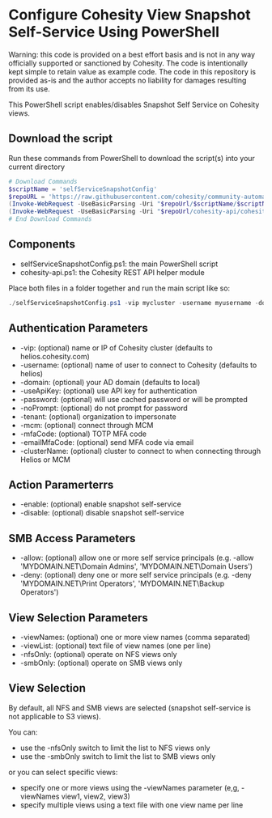 # Configure Cohesity View Snapshot Self-Service Using PowerShell

Warning: this code is provided on a best effort basis and is not in any way officially supported or sanctioned by Cohesity. The code is intentionally kept simple to retain value as example code. The code in this repository is provided as-is and the author accepts no liability for damages resulting from its use.

This PowerShell script enables/disables Snapshot Self Service on Cohesity views.

## Download the script

Run these commands from PowerShell to download the script(s) into your current directory

```powershell
# Download Commands
$scriptName = 'selfServiceSnapshotConfig'
$repoURL = 'https://raw.githubusercontent.com/cohesity/community-automation-samples/main/powershell'
(Invoke-WebRequest -UseBasicParsing -Uri "$repoUrl/$scriptName/$scriptName.ps1").content | Out-File "$scriptName.ps1"; (Get-Content "$scriptName.ps1") | Set-Content "$scriptName.ps1"
(Invoke-WebRequest -UseBasicParsing -Uri "$repoUrl/cohesity-api/cohesity-api.ps1").content | Out-File cohesity-api.ps1; (Get-Content cohesity-api.ps1) | Set-Content cohesity-api.ps1
# End Download Commands
```

## Components

* selfServiceSnapshotConfig.ps1: the main PowerShell script
* cohesity-api.ps1: the Cohesity REST API helper module

Place both files in a folder together and run the main script like so:

```powershell
./selfServiceSnapshotConfig.ps1 -vip mycluster -username myusername -domain mydomain.net -enable
```

## Authentication Parameters

* -vip: (optional) name or IP of Cohesity cluster (defaults to helios.cohesity.com)
* -username: (optional) name of user to connect to Cohesity (defaults to helios)
* -domain: (optional) your AD domain (defaults to local)
* -useApiKey: (optional) use API key for authentication
* -password: (optional) will use cached password or will be prompted
* -noPrompt: (optional) do not prompt for password
* -tenant: (optional) organization to impersonate
* -mcm: (optional) connect through MCM
* -mfaCode: (optional) TOTP MFA code
* -emailMfaCode: (optional) send MFA code via email
* -clusterName: (optional) cluster to connect to when connecting through Helios or MCM

## Action Paramerterrs

* -enable: (optional) enable snapshot self-service
* -disable: (optional) disable snapshot self-service

## SMB Access Parameters

* -allow: (optional) allow one or more self service principals (e.g. -allow 'MYDOMAIN.NET\Domain Admins', 'MYDOMAIN.NET\Domain Users')
* -deny: (optional) deny one or more self service principals (e.g. -deny 'MYDOMAIN.NET\Print Operators', 'MYDOMAIN.NET\Backup Operators')

## View Selection Parameters

* -viewNames: (optional) one or more view names (comma separated)
* -viewList: (optional) text file of view names (one per line)
* -nfsOnly: (optional) operate on NFS views only
* -smbOnly: (optional) operate on SMB views only

## View Selection

By default, all NFS and SMB views are selected (snapshot self-service is not applicable to S3 views).

You can:

* use the -nfsOnly switch to limit the list to NFS views only
* use the -smbOnly switch to limit the list to SMB views only

or you can select specific views:

* specify one or more views using the -viewNames parameter (e,g, -viewNames view1, view2, view3)
* specify multiple views using a text file with one view name per line
